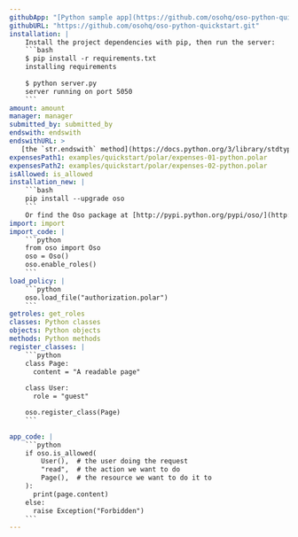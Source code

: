 ```yaml
---
githubApp: "[Python sample app](https://github.com/osohq/oso-python-quickstart)"
githubURL: "https://github.com/osohq/oso-python-quickstart.git"
installation: |
    Install the project dependencies with pip, then run the server:
    ```bash
    $ pip install -r requirements.txt
    installing requirements
    
    $ python server.py
    server running on port 5050
    ```
amount: amount
manager: manager
submitted_by: submitted_by
endswith: endswith
endswithURL: >
   [the `str.endswith` method](https://docs.python.org/3/library/stdtypes.html#str.endswith)
expensesPath1: examples/quickstart/polar/expenses-01-python.polar
expensesPath2: examples/quickstart/polar/expenses-02-python.polar
isAllowed: is_allowed
installation_new: |
    ```bash
    pip install --upgrade oso
    ```
    Or find the Oso package at [http://pypi.python.org/pypi/oso/](http://pypi.python.org/pypi/oso/).
import: import
import_code: |
    ```python
    from oso import Oso
    oso = Oso()
    oso.enable_roles()
    ```
load_policy: |
    ```python
    oso.load_file("authorization.polar")
    ```
getroles: get_roles
classes: Python classes
objects: Python objects
methods: Python methods
register_classes: |
    ```python
    class Page:
      content = "A readable page"
    
    class User:
      role = "guest"

    oso.register_class(Page)
    ```

app_code: |
    ```python
    if oso.is_allowed(
        User(),  # the user doing the request
        "read",  # the action we want to do
        Page(),  # the resource we want to do it to
    ):
      print(page.content)
    else:
      raise Exception("Forbidden")
    ```
---
```

